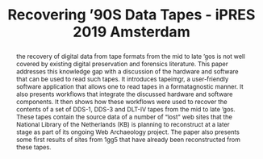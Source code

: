 ---
abstract: the recovery of digital data from tape formats from the mid to late ’gos
  is not well covered by existing digital preservation and forensics literature. This
  paper addresses this knowledge gap with a discussion of the hardware and software
  that can be used to read such tapes. It introduces tapeimgr, a user-friendly software
  application that allows one to read tapes in a formatagnostic manner. It also presents
  workflows that integrate the discussed hardware and software components. It then
  shows how these workflows were used to recover the contents of a set of DDS-1, DDS-3
  and DLT-IV tapes from the mid to late ’gos. These tapes contain the source data
  of a number of “lost” web sites that the National Library of the Netherlands (KB)
  is planning to reconstruct at a later stage as part of its ongoing Web Archaeology
  project. The paper also presents some first results of sites from 1gg5 that have
  already been reconstructed from these tapes.
creators:
- van der Knijff, Johan
date: null
document_url: https://services.phaidra.univie.ac.at/api/object/o:1079683/download
grand_parent: iPRES
institutions: []
keywords: []
landing_page_url: https://phaidra.univie.ac.at/o:1079683
language: eng
layout: publication
license: CC BY 4.0 International
notes_url: null
parent: iPRES 2019
presentation_url: null
size: 707938
source_name: iPRES
title: Recovering ’90S Data Tapes - iPRES 2019 Amsterdam
type: paper
year: 2019
---